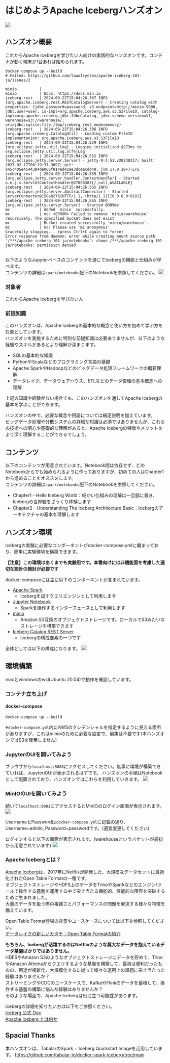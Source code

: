 # はじめようApache Icebergハンズオン
<img src="image/banner.jpg">

## ハンズオン概要
これからApache Icebergを学びたい人向けの実践的なハンズオンです。コンテナが動く端末が1台あれば始められます。
```shell
docker compose up --build
# Failed: https://github.com/lawofcycles/apache-iceberg-101-ja/issues/2

minio          |
minio          | Docs: https://docs.min.io
iceberg-rest   | 2024-09-22T15:04:26.367 INFO  [org.apache.iceberg.rest.RESTCatalogServer] - Creating catalog with properties: {jdbc.password=password, s3.endpoint=http://minio:9000, jdbc.user=user, io-impl=org.apache.iceberg.aws.s3.S3FileIO, catalog-impl=org.apache.iceberg.jdbc.JdbcCatalog, jdbc.schema-version=V1, warehouse=s3://warehouse/, uri=jdbc:sqlite:file:/tmp/iceberg_rest_mode=memory}
iceberg-rest   | 2024-09-22T15:04:26.396 INFO  [org.apache.iceberg.CatalogUtil] - Loading custom FileIO implementation: org.apache.iceberg.aws.s3.S3FileIO
iceberg-rest   | 2024-09-22T15:04:26.529 INFO  [org.eclipse.jetty.util.log] - Logging initialized @273ms to org.eclipse.jetty.util.log.Slf4jLog
iceberg-rest   | 2024-09-22T15:04:26.552 INFO  [org.eclipse.jetty.server.Server] - jetty-9.4.51.v20230217; built: 2023-02-17T08:19:37.309Z; git: b45c405e4544384de066f814ed42ae3dceacdd49; jvm 17.0.10+7-LTS
iceberg-rest   | 2024-09-22T15:04:26.559 INFO  [org.eclipse.jetty.server.handler.ContextHandler] - Started o.e.j.s.ServletContextHandler@37858383{/,null,AVAILABLE}
iceberg-rest   | 2024-09-22T15:04:26.565 INFO  [org.eclipse.jetty.server.AbstractConnector] - Started ServerConnector@158a8276{HTTP/1.1, (http/1.1)}{0.0.0.0:8181}
iceberg-rest   | 2024-09-22T15:04:26.565 INFO  [org.eclipse.jetty.server.Server] - Started @309ms
mc             | Added `minio` successfully.
mc             | mc: <ERROR> Failed to remove `minio/warehouse` recursively. The specified bucket does not exist
mc             | Bucket created successfully `minio/warehouse`.
mc             | mc: Please use 'mc anonymous'
Gracefully stopping... (press Ctrl+C again to force)
Error response from daemon: error while creating mount source path '/***/apache-iceberg-101-ja/notebooks': chown /***/apache-iceberg-101-ja/notebooks: permission denied


```

以下のようなJupyterベースのコンテンツを通じてIcebergの機能と仕組みが学べます。  
コンテンツの詳細は`spark/notebooks`配下のNotebookを参照してください。
![](https://storage.googleapis.com/zenn-user-upload/dda9998a7f59-20240310.png)

### 対象者
これからApache Icebergを学びたい人
### 前提知識
このハンズオンは、Apache Icebergの基本的な概念と使い方を初めて学ぶ方を対象としています。  
ハンズオンを実施するために特別な前提知識は必要ありませんが、以下のような経験やスキルがあるとより理解が深まります。

- SQLの基本的な知識
- PythonやScalaなどのプログラミング言語の基礎
- Apache SparkやHadoopなどのビッグデータ処理フレームワークの概要理解
- データレイク、データウェアハウス、ETLなどのデータ管理の基本概念への理解

上記の知識や経験がない場合でも、このハンズオンを通してApache Icebergの基本を学ぶことができます。　　

ハンズオンの中で、必要な概念や用語については補足説明を加えています。  
ビッグデータ処理や分散システムの詳細な知識は必須ではありませんが、これらの技術への関心や基礎的な理解があると、Apache Icebergの特徴やメリットをより深く理解することができるでしょう。
## コンテンツ
以下のコンテンツが用意されています。Notebook間は依存せず、どのNotebookからでも始められるように作ってありますが、初めての人はChapter1から進めることをオススメします。  
コンテンツの詳細は`spark/notebooks`配下のNotebookを参照してください。

- Chapter1 - Hello Iceberg World：細かい仕組みの理解は一旦脇に置き、Icebergの世界観をざっくり体験します
- Chapter2 - Understanding The Iceberg Architecture Basic：Icebergのアーキテクチャの基本を理解します

## ハンズオン環境
Icebergの実験に必要なコンポーネントがdocker-compose.ymlに纏まっており、簡単に実験環境を構築できます。  
  
**【注意】この環境はあくまでも実験用です。本番向けには非機能面を考慮した適切な設計の検討が必要です**
  
docker-composeには主に以下のコンポーネントが含まれています。

- [Apache Spark](https://spark.apache.org/)
    - Icebergを試すクエリエンジンとして利用します
- [Jupyter Notebook](https://jupyter.org/)
    - Sparkを操作するインターフェースとして利用します
- [minio](https://min.io/)
    - Amazon S3互換のオブジェクトストレージです。ローカルでS3みたいなストレージを構築できます
- [Iceberg Catalog REST Server](https://github.com/tabular-io/iceberg-rest-image)
    - Icebergの構成要素の一つです

全体としては以下の構成になります。
![](https://storage.googleapis.com/zenn-user-upload/2588ec6fe4d4-20240306.jpg)
## 環境構築
macとwindowsのwsl(Ubuntu 20.04)で動作を確認しています。
### コンテナ立ち上げ
#### docker-compose
```shell
docker-compose up --build
```

※`docker-compose.yml`内にAWSのクレデンシャルを指定するように見える箇所がありますが、これはminioのために必要な設定で、編集は不要です(本ハンズオンではS3を使用しません)
### JupyterのUIを開いてみよう
ブラウザから`localhost:8888`にアクセスしてください。無事に環境が構築できていれば、JupyterのUIが表示されるはずです。
ハンズオンの手順はNotebookとして配置されており、ハンズオンではこれらを利用していきます。
![](https://storage.googleapis.com/zenn-user-upload/1c425e0c9366-20240310.png)

### MinIOのUIを開いてみよう
続いて`localhost:9001`にアクセスするとMinIOのログイン画面が表示されます。
![](https://storage.googleapis.com/zenn-user-upload/c3ad32996e93-20240303.png)

UsernameとPasswordは`docker-compose.yml`に記載の通り、Username=admin, Password=passwordです。(適宜変更してください)

ログインすると以下の画面が表示されます。(warehouseというバケットが最初から用意されています)
![](https://storage.googleapis.com/zenn-user-upload/ba13e16faccd-20240303.png)
### Apache Icebergとは？
[Apache Iceberg](https://iceberg.apache.org/)は、2017年にNetflixが開発した、大規模なデータセットに最適化されたOpen Table Formatの一種です。  
オブジェクトストレージやHDFS上のデータをTrinoやSparkなどのエンジン/ツールで操作する基盤を運用する中で突き当たる機能的、性能的な限界を突破するために生まれました。  
大量のデータを扱う際の複雑さとパフォーマンスの問題を解決する様々な特徴を備えています。  

Open Table Format登場の背景やユースケースについては以下を参照してください。  
[データレイクの新しいカタチ：Open Table Formatの紹介](https://bering.hatenadiary.com/entry/2023/07/17/235246)

**もちろん、Icebergが活躍するのはNetflixのような莫大なデータを抱えているデータ基盤ばかりではありません。**  
HDFSやAmazon S3のようなオブジェクトストレージにデータを貯めて、TrinoやAmazon Athenaからクエリするような基盤を構築して、最初は便利だったものの、用途が複雑化、大規模化するに従って様々な運用上の課題に突き当たった経験はありませんか？  
ストリーミングやCDCのユースケースで、KafkaやFlinkのデータを蓄積して、操作する基盤の構築に悩んだ経験はありませんか？  
そのような場面で、Apache Icebergは役に立つ可能性があります。

Icebergの詳細を知りたい方は以下をご参照ください。  
[Iceberg 公式 Doc](https://iceberg.apache.org/docs/latest/)  
[Apache Iceberg とは何か](https://bering.hatenadiary.com/entry/2023/09/24/175953)
## Spacial Thanks
本ハンズオンは、TabularのSpark + Iceberg Quickstart Imageを活用しています。
https://github.com/tabular-io/docker-spark-iceberg/tree/main
